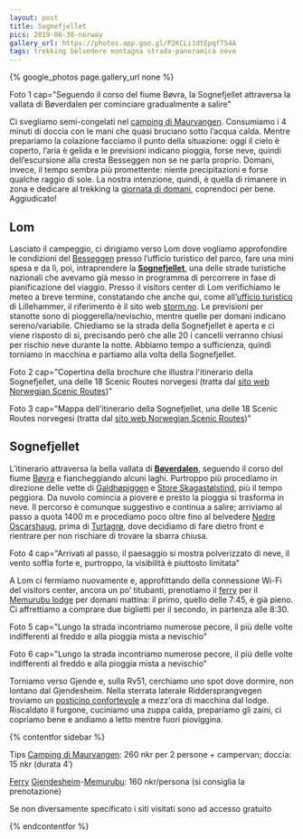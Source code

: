 ```yaml
---
layout: post
title: Sognefjellet
pics: 2019-06-30-norway
gallery_url: https://photos.app.goo.gl/P2KCLi1dtEpqfT54A
tags: trekking belvedere montagna strada-panoramica neve
---
```


{% google_photos page.gallery_url none %}

Foto 1 cap="Seguendo il corso del fiume Bøvra, la Sognefjellet attraversa la vallata di Bøverdalen per cominciare gradualmente a salire"

Ci svegliamo semi-congelati nel [camping di Maurvangen](https://www.maurvangen.no/). Consumiamo i 4 minuti di doccia con le mani che quasi bruciano sotto l’acqua calda. Mentre prepariamo la colazione facciamo il punto della situazione: oggi il cielo è coperto, l’aria è gelida e le previsioni indicano pioggia, forse neve, quindi dell’escursione alla cresta Besseggen non se ne parla proprio. Domani, invece, il tempo sembra più promettente: niente precipitazioni e forse qualche raggio di sole. La nostra intenzione, quindi, è quella di rimanere in zona e dedicare al trekking la [giornata di domani](/), coprendoci per bene. Aggiudicato!

## Lom

Lasciato il campeggio, ci dirigiamo verso Lom dove vogliamo approfondire le condizioni del [Besseggen](https://besseggen.net/?lang=en) presso l’ufficio turistico del parco, fare una mini spesa e da lì, poi, intraprendere la [**Sognefjellet**](https://www.nasjonaleturistveger.no/en/routes/sognefjellet), una delle strade turistiche nazionali che avevamo già messo in programma di percorrere in fase di pianificazione del viaggio. Presso il visitors center di Lom verifichiamo le meteo a breve termine, constatando che anche qui, come all’[ufficio turistico](https://en.lillehammer.com/?_ga=2.220187929.1600739022.1563625152-1046737073.1563625152) di Lillehammer, il riferimento è il sito web [storm.no](https://www.storm.no/). Le previsioni per stanotte sono di pioggerella/nevischio, mentre quelle per domani indicano sereno/variabile. Chiediamo se la strada della Sognefjellet è aperta e ci viene risposto di sì, precisando però che alle 20 i cancelli verranno chiusi per rischio neve durante la notte. Abbiamo tempo a sufficienza, quindi torniamo in macchina e partiamo alla volta della Sognefjellet.

Foto 2 cap="Copertina della brochure che illustra l&#039;itinerario della Sognefjellet, una delle 18 Scenic Routes norvegesi (tratta dal [sito web Norwegian Scenic Routes](https://www.nasjonaleturistveger.no/en/routes/sognefjellet))"

Foto 3 cap="Mappa dell'itinerario della Sognefjellet, una delle 18 Scenic Routes norvegesi (tratta dal [sito web Norwegian Scenic Routes](https://www.nasjonaleturistveger.no/en/routes/sognefjellet))"

## Sognefjellet

L’itinerario attraversa la bella vallata di [**Bøverdalen**](https://en.wikipedia.org/wiki/B%C3%B8verdal), seguendo il corso del fiume [Bøvra](https://en.wikipedia.org/wiki/B%C3%B8vra) e fiancheggiando alcuni laghi. Purtroppo più procediamo in direzione delle vette di [Galdhøpiggen](https://en.wikipedia.org/wiki/Galdh%C3%B8piggen) e [Store Skagastølstind](https://en.wikipedia.org/wiki/Store_Skagast%C3%B8lstind), più il tempo peggiora. Da nuvolo comincia a piovere e presto la pioggia si trasforma in neve. Il percorso è comunque suggestivo e continua a salire; arriviamo al passo a quota 1400 m e procediamo poco oltre fino al belvedere [Nedre Oscarshaug](https://www.nasjonaleturistveger.no/en/routes/sognefjellet?attraction=Nedre%20Oscarshaug), prima di [Turtagrø](https://turtagro.no/), dove decidiamo di fare dietro front e rientrare per non rischiare di trovare la sbarra chiusa.

Foto 4 cap="Arrivati al passo, il paesaggio si mostra polverizzato di neve, il vento soffia forte e, purtroppo, la visibilità è piuttosto limitata"

A Lom ci fermiamo nuovamente e, approfittando della connessione Wi-Fi del visitors center, ancora un po’ titubanti, prenotiamo il [ferry](https://www.gjende.no/en/) per il [Memurubu lodge](https://www.memurubu.no/en/home/) per domani mattina: il primo, quello delle 7:45, è già pieno. Ci affrettiamo a comprare due biglietti per il secondo, in partenza alle 8:30.

Foto 5 cap="Lungo la strada incontriamo numerose pecore, il più delle volte indifferenti al freddo e alla pioggia mista a nevischio"

Foto 6 cap="Lungo la strada incontriamo numerose pecore, il più delle volte indifferenti al freddo e alla pioggia mista a nevischio"

Torniamo verso Gjende e, sulla Rv51, cerchiamo uno spot dove dormire, non lontano dal Gjendesheim. Nella sterrata laterale Riddersprangvegen troviamo un [posticino confortevole](https://park4night.com/en/lieu/164084//lom-riddersprangvegen/norway//Surrounded-by-nature#.YwJp0nZByUl) a mezz'ora di macchina dal lodge. Riscaldato il furgone, cuciniamo una zuppa calda, prepariamo gli zaini, ci copriamo bene e andiamo a letto mentre fuori pioviggina.

{% contentfor sidebar %}

Tips
[Camping di Maurvangen](https://www.maurvangen.no/): 260 nkr per 2 persone + campervan; doccia: 15 nkr (durata 4′)

[Ferry](https://www.gjende.no/en/) [Gjendesheim](https://gjendesheim.dnt.no/en/)-[Memurubu](https://www.memurubu.no/): 160 nkr/persona (si consiglia la prenotazione)

Se non diversamente specificato i siti visitati sono ad accesso gratuito

{% endcontentfor %}
